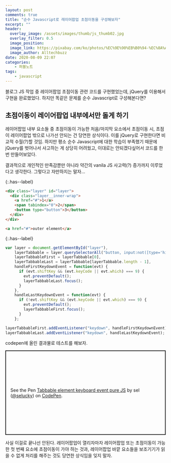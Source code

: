```yaml
---
layout: post
comments: true
title: "순수 Javascript로 레이어팝업 초점이동을 구성해보자"
excerpt: ""
header:
  overlay_image: /assets/images/thumb/js_thumb02.jpg
  overlay_filter: 0.5
  image_position:
  image_link: https://pixabay.com/ko/photos/%EC%9E%90%EB%B0%94-%EC%8A%A4%ED%81%AC%EB%A6%BD%ED%8A%B8-%ED%94%84%EB%A1%9C%EA%B7%B8%EB%9E%98%EB%A8%B8-%EC%BD%94%EB%93%9C-4523100/
  image_author: Alltechbuzz
date: 2020-08-09 22:07
categories:
    - 퍼블노트
tags:
    - javascript
---
```


블로그 JS 작업 중 레이어팝업 초점이동 관련 코드를 구현했었는데, jQuery를 이용해서 구현을 완료했었다. 하지만 똑같은 문제를 순수 Javascript로 구성해본다면?

## 초점이동이 레이어팝업 내부에서만 돌게 하기

레이어팝업 내부 요소들 중 초점이동이 가능한 처음/마지막 요소에서 초점이동 시, 초점이 레이어팝업 밖으로 나가선 안되는 건 당연한 상식이다. 이를 jQuery로 구현한다면 비교적 수월(?)할 것임. 하지만 평소 순수 Javascript에 대한 학습이 부족했기 때문에 jQuery를 벗어나서 사고하는 게 상당히 어려웠고, 이대로는 안되겠다싶어서 코드를 한번 만들어보았다.

결과적으로 개인적인 만족감뿐만 아니라 약간의 vanila JS 사고력(?) 증가까지 이루었다고 생각한다. 그렇다고 자만하지는 말자...

{:.has--label}
```html
<div class="layer" id="layer">
  <div class="layer__inner-wrap">
    <a href="#">1</a>
    <span tabindex="0">2</span>
    <button type="button">3</button>
  </div>
</div>

<a href="#">outer element</a>
```

{:.has--label}
```javascript
var layer = document.getElementById("layer"),
    layerTabbable = layer.querySelectorAll("button, input:not([type='hidden']), select, textarea, [href], [tabindex]:not([tabindex='-1'])"),
    layerTabbableFirst = layerTabbable[0],
    layerTabbableLast = layerTabbable[layerTabbable.length - 1],
    handleFirstKeydownEvent = function(evt) {
      if (evt.shiftKey && (evt.keyCode || evt.which) === 9) {
        evt.preventDefault();
        layerTabbableLast.focus();
      }
    },
    handleLastKeydownEvent = function(evt) {
      if (!evt.shiftKey && (evt.keyCode || evt.which) === 9) {
        evt.preventDefault();
        layerTabbableFirst.focus();
      }
    };

layerTabbableFirst.addEventListener("keydown", handleFirstKeydownEvent);
layerTabbableLast.addEventListener("keydown", handleLastKeydownEvent);
```

codepen에 올린 결과물로 테스트를 해보자.

<p class="codepen" data-height="265" data-theme-id="default" data-default-tab="js,result" data-user="selucky" data-slug-hash="vYGOgZB" style="height: 265px; box-sizing: border-box; display: flex; align-items: center; justify-content: center; border: 2px solid; margin: 1em 0; padding: 1em;" data-pen-title="Tabbable element keyboard event pure JS">
  <span>See the Pen <a href="https://codepen.io/selucky/pen/vYGOgZB">
  Tabbable element keyboard event pure JS</a> by sel (<a href="https://codepen.io/selucky">@selucky</a>)
  on <a href="https://codepen.io">CodePen</a>.</span>
</p>
<script async src="https://static.codepen.io/assets/embed/ei.js"></script>

사실 이걸로 끝나선 안된다. 레이어팝업이 열리자마자 레이어팝업 또는 초점이동이 가능한 첫 번째 요소에 초점이동이 가야 하는 것과, 레이어팝업 바깥 요소들을 보조기기가 읽을 수 없게 처리를 해주는 것도 당연한 상식임을 잊지 말자.